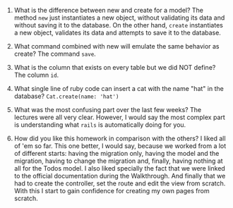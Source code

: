 1. What is the difference between new and create for a model?
The method `new` just instantiates a new object, without validating its data and
without saving it to the database. On the other hand, `create` instantiates a
new object, validates its data and attempts to save it to the database.

2. What command combined with new will emulate the same behavior as create?
The command `save`.

3. What is the column that exists on every table but we did NOT define?
The column `id`.

4. What single line of ruby code can insert a cat with the name "hat" in the database?
`Cat.create(name: 'hat')`

5. What was the most confusing part over the last few weeks?
The lectures were all very clear. However, I would say the most complex part
is understanding what `rails` is automatically doing for you.

6. How did you like this homework in comparison with the others?
I liked all of 'em so far. This one better, I would say, because we worked from
a lot of different starts: having the migration only, having the model and the
migration, having to change the migration and, finally, having nothing at all
for the Todos model. I also liked specially the fact that we were linked to the
official documentation during the Walkthrough. And finally that we had to create the controller, set the route and edit the view from scratch. With this I start to gain confidence for creating my own pages from scratch.
